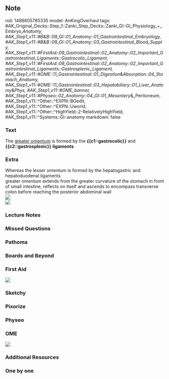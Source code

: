 ## Note
nid: 1486605785335
model: AnKingOverhaul
tags: #AK_Original_Decks::Step_1::Zanki_Step_Decks::Zanki_GI::GI_Physiology_+_Embryo,_Anatomy, #AK_Step1_v11::#B&B::09_GI::01_Anatomy::01_Gastrointestinal_Embryology, #AK_Step1_v11::#B&B::09_GI::01_Anatomy::03_Gastrointestinal_Blood_Supply, #AK_Step1_v11::#FirstAid::09_Gastrointestinal::02_Anatomy::02_Important_Gastrointestinal_Ligaments::Gastrocolic_Ligament, #AK_Step1_v11::#FirstAid::09_Gastrointestinal::02_Anatomy::02_Important_Gastrointestinal_Ligaments::Gastrosplenic_Ligament, #AK_Step1_v11::#OME::11_Gastrointestinal::01_Digestion_&_Absorption::04_Stomach_Anatomy, #AK_Step1_v11::#OME::11_Gastrointestinal::03_Hepatobiliary::01_Liver_Anatomy_&_Phys, #AK_Step1_v11::#OME_banner, #AK_Step1_v11::#Physeo::02_Anatomy::04_GI::01_Mesentery_&_Peritoneum, #AK_Step1_v11::^Other::^EXPN::BGedit, #AK_Step1_v11::^Other::^EXPN::Uworld, #AK_Step1_v11::^Other::^HighYield::2-RelativelyHighYield, #AK_Step1_v11::^Systems::GI::anatomy
markdown: false

### Text
<div>
  The <u>greater omentum</u> is formed by the
  <b>{{c1::gastrocolic}}</b> and <b>{{c2::gastrosplenic}}</b>
  <b>ligaments</b>
</div>

### Extra
<div>
  Whereas the lesser omentum is formed by the hepatogastric and
  hepatoduodenal ligaments
</div>
<div>
  greater omentum extends from the greater curvature of the stomach
  in front of small intestine, reflects on itself and ascends to
  encompass transverse colon before reaching the posterior
  abdominal wall
</div><img src="paste-412703407473030.jpg">
<div><img src="paste-1066736732340225.jpg"></div>

### Lecture Notes


### Missed Questions


### Pathoma


### Boards and Beyond


### First Aid
<img src="tmpsxgH17.png">

### Sketchy


### Pixorize


### Physeo


### OME
<div class="ome-widget">
  <a href="https://onlinemeded.org?ref=anki"><img src=
  "_OME_AnkiFlashcards_General_7.png"></a>
</div>

### Additional Resources


### One by one

